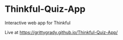 # Thinkful-Quiz-App
 Interactive web app for Thinkful

Live at https://grittygrady.github.io/Thinkful-Quiz-App/
